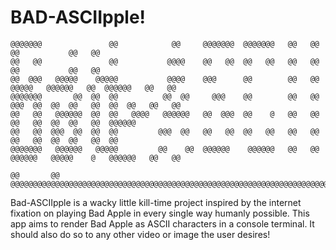 # BAD-ASCIIpple!
 ```
 @@@@@@@               @@            @@     @@@@@@@  @@@@@@@   @@   @@                    @@           @@   @@
 @@   @@               @@           @@@@    @@   @@  @@   @@   @@   @@                    @@           @@   @@
 @@  @@@   @@@@@    @@@@@           @@@@    @@@      @@        @@   @@   @@@@@   @@@@@@   @@  @@@@@@   @@   @@
 @@@@@@@       @@  @@  @@          @@  @@     @@@    @@        @@   @@  @@@  @@  @@  @@   @@  @@  @@   @@   @@
 @@   @@   @@@@@@  @@  @@   @@@@   @@@@@@   @@  @@@  @@    @   @@   @@  @@   @@  @@  @@   @@  @@@@@@
 @@   @@  @@@  @@  @@  @@         @@@  @@   @@   @@  @@   @@   @@   @@  @@   @@  @@  @@   @@  @@
 @@@@@@@   @@@@@@   @@@@@         @@    @@  @@@@@@    @@@@@@   @@   @@  @@@@@@   @@@@@    @   @@@@@@   @@   @@
                                                                        @@       @@
 @@@@@@@@@@@@@@@@@@@@@@@@@@@@@@@@@@@@@@@@@@@@@@@@@@@@@@@@@@@@@@@@@@@@@@@@@@@@@@@@@@@@@@@@@@@@@@@@@@@@@@@@@@@@@@@
```

Bad-ASCIIpple is a wacky little kill-time project inspired by the internet fixation on playing Bad Apple in every single way humanly possible. 
This app aims to render Bad Apple as ASCII characters in a console terminal. It should also do so to any other video or image the user desires!